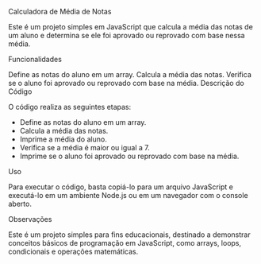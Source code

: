 <i class="fa-duotone fa-calculator"></i> Calculadora de Média de Notas

Este é um projeto simples em JavaScript que calcula a média das notas de um aluno e determina 
se ele foi aprovado ou reprovado com base nessa média.

Funcionalidades

Define as notas do aluno em um array.
Calcula a média das notas.
Verifica se o aluno foi aprovado ou reprovado com base na média.
Descrição do Código

<i class="fa-solid fa-check"></i> O código realiza as seguintes etapas:

- Define as notas do aluno em um array.
- Calcula a média das notas.
- Imprime a média do aluno.
- Verifica se a média é maior ou igual a 7.
- Imprime se o aluno foi aprovado ou reprovado com base na média.

<i class="fa-solid fa-exclamation"></i> Uso

Para executar o código, basta copiá-lo para um arquivo JavaScript e 
executá-lo em um ambiente Node.js ou em um navegador com o console aberto.

<i class="fa-solid fa-eye"></i> Observações

Este é um projeto simples para fins educacionais, destinado a demonstrar conceitos 
básicos de programação em JavaScript, como arrays, loops, condicionais e operações matemáticas.
